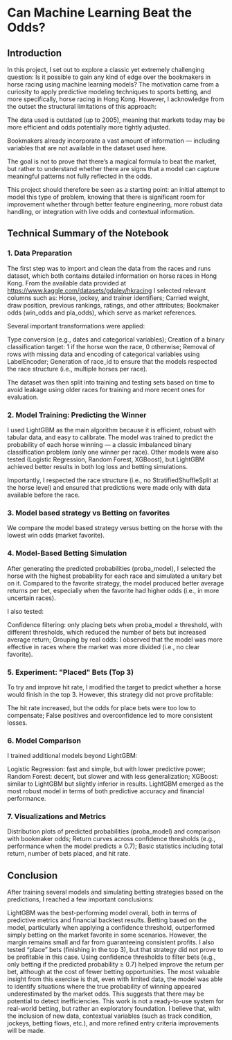 # Can Machine Learning Beat the Odds?

## Introduction
In this project, I set out to explore a classic yet extremely challenging question: Is it possible to gain any kind of edge over the bookmakers in horse racing using machine learning models?
The motivation came from a curiosity to apply predictive modeling techniques to sports betting, and more specifically, horse racing in Hong Kong. However, I acknowledge from the outset the structural limitations of this approach:

The data used is outdated (up to 2005), meaning that markets today may be more efficient and odds potentially more tightly adjusted.

Bookmakers already incorporate a vast amount of information — including variables that are not available in the dataset used here.

The goal is not to prove that there’s a magical formula to beat the market, but rather to understand whether there are signs that a model can capture meaningful patterns not fully reflected in the odds.

This project should therefore be seen as a starting point: an initial attempt to model this type of problem, knowing that there is significant room for improvement whether through better feature engineering, more robust data handling, or integration with live odds and contextual information.

## Technical Summary of the Notebook
### 1. Data Preparation
The first step was to import and clean the data from the races and runs dataset, which both contains detailed information on horse races in Hong Kong. From the available data provided at https://www.kaggle.com/datasets/gdaley/hkracing I selected relevant columns such as: Horse, jockey, and trainer identifiers; Carried weight, draw position, previous rankings, ratings, and other attributes; Bookmaker odds (win_odds and pla_odds), which serve as market references.

Several important transformations were applied:

Type conversion (e.g., dates and categorical variables); Creation of a binary classification target: 1 if the horse won the race, 0 otherwise; Removal of rows with missing data and encoding of categorical variables using LabelEncoder; Generation of race_id to ensure that the models respected the race structure (i.e., multiple horses per race).

The dataset was then split into training and testing sets based on time to avoid leakage using older races for training and more recent ones for evaluation.

### 2. Model Training: Predicting the Winner
I used LightGBM as the main algorithm because it is efficient, robust with tabular data, and easy to calibrate. The model was trained to predict the probability of each horse winning — a classic imbalanced binary classification problem (only one winner per race). Other models were also tested (Logistic Regression, Random Forest, XGBoost), but LightGBM achieved better results in both log loss and betting simulations.

Importantly, I respected the race structure (i.e., no StratifiedShuffleSplit at the horse level) and ensured that predictions were made only with data available before the race.

### 3. Model based strategy vs Betting on favorites
We compare the model based strategy versus betting on the horse with the lowest win odds (market favorite).

### 4. Model-Based Betting Simulation
After generating the predicted probabilities (proba_model), I selected the horse with the highest probability for each race and simulated a unitary bet on it. Compared to the favorite strategy, the model produced better average returns per bet, especially when the favorite had higher odds (i.e., in more uncertain races).

I also tested:

Confidence filtering: only placing bets when proba_model ≥ threshold, with different thresholds, which reduced the number of bets but increased average return; Grouping by real odds: I observed that the model was more effective in races where the market was more divided (i.e., no clear favorite).

### 5. Experiment: "Placed" Bets (Top 3)
To try and improve hit rate, I modified the target to predict whether a horse would finish in the top 3. However, this strategy did not prove profitable:

The hit rate increased, but the odds for place bets were too low to compensate; False positives and overconfidence led to more consistent losses.

### 6. Model Comparison
I trained additional models beyond LightGBM:

Logistic Regression: fast and simple, but with lower predictive power; Random Forest: decent, but slower and with less generalization; XGBoost: similar to LightGBM but slightly inferior in results. LightGBM emerged as the most robust model in terms of both predictive accuracy and financial performance.

### 7. Visualizations and Metrics
Distribution plots of predicted probabilities (proba_model) and comparison with bookmaker odds; Return curves across confidence thresholds (e.g., performance when the model predicts ≥ 0.7); Basic statistics including total return, number of bets placed, and hit rate.

## Conclusion
After training several models and simulating betting strategies based on the predictions, I reached a few important conclusions:

LightGBM was the best-performing model overall, both in terms of predictive metrics and financial backtest results. Betting based on the model, particularly when applying a confidence threshold, outperformed simply betting on the market favorite in some scenarios. However, the margin remains small and far from guaranteeing consistent profits. I also tested “place” bets (finishing in the top 3), but that strategy did not prove to be profitable in this case.
Using confidence thresholds to filter bets (e.g., only betting if the predicted probability ≥ 0.7) helped improve the return per bet, although at the cost of fewer betting opportunities.
The most valuable insight from this exercise is that, even with limited data, the model was able to identify situations where the true probability of winning appeared underestimated by the market odds. This suggests that there may be potential to detect inefficiencies.
This work is not a ready-to-use system for real-world betting, but rather an exploratory foundation. I believe that, with the inclusion of new data, contextual variables (such as track condition, jockeys, betting flows, etc.), and more refined entry criteria improvements will be made.
